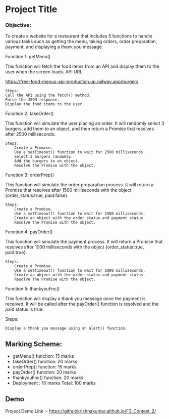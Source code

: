 

# Project Title

### Objective:

To create a website for a restaurant that includes 5 functions to handle various tasks such as getting the menu, taking orders, order preparation, payment, and displaying a thank you message.

Function 1: getMenu()

This function will fetch the food items from an API and display them to the user when the screen loads.
API URL: 

https://free-food-menus-api-production.up.railway.app/burgers

	Steps:
	Call the API using the fetch() method.
	Parse the JSON response.
	Display the food items to the user.
	
Function 2: takeOrder()

This function will simulate the user placing an order. It will randomly select 3 burgers, add them to an object, and then return a Promise that resolves after 2500 milliseconds.

	Steps:
        Create a Promise.
        Use a setTimeout() function to wait for 2500 milliseconds.
        Select 3 burgers randomly.
        Add the burgers to an object.
        Resolve the Promise with the object.

Function 3: orderPrep()

This function will simulate the order preparation process. It will return a Promise that resolves after 1500 milliseconds with the object {order_status:true, paid:false}.

	Steps:
        Create a Promise.
        Use a setTimeout() function to wait for 1500 milliseconds.
        Create an object with the order status and payment status.
        Resolve the Promise with the object.

Function 4: payOrder()

This function will simulate the payment process. It will return a Promise that resolves after 1000 milliseconds with the object {order_status:true, paid:true}.

	Steps:
        Create a Promise.
        Use a setTimeout() function to wait for 1000 milliseconds.
        Create an object with the order status and payment status.
        Resolve the Promise with the object.
	
Function 5: thankyouFnc()

This function will display a thank you message once the payment is received. It will be called after the payOrder() function is resolved and the paid status is true.

Steps:

	Display a thank you message using an alert() function.


## Marking Scheme:

- getMenu() function: 15 marks
- takeOrder() function: 20 marks
- orderPrep() function: 15 marks
- payOrder() function: 20 marks
- thankyouFnc() function: 20 marks
- Deployment : 10 marks Total: 100 marks



## Demo

Project Demo Link :-
https://githubkrishnakumar.github.io/F3_Contest_2/